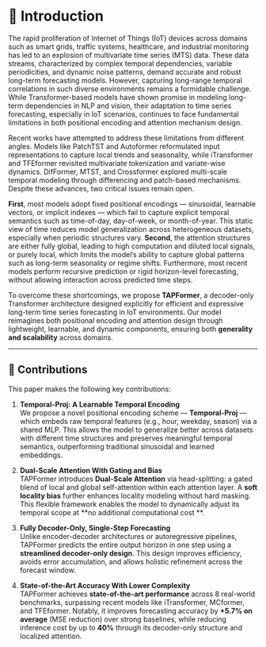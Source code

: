 # 📘 Introduction

The rapid proliferation of Internet of Things (IoT) devices across domains such as smart grids, traffic systems,
healthcare, and industrial monitoring has led to an explosion of multivariate time series (MTS) data. These data
streams, characterized by complex temporal dependencies, variable periodicities, and dynamic noise patterns, demand
accurate and robust long-term forecasting models. However, capturing long-range temporal correlations in such diverse
environments remains a formidable challenge. While Transformer-based models have shown promise in modeling long-term
dependencies in NLP and vision, their adaptation to time series forecasting, especially in IoT scenarios, continues to
face fundamental limitations in both positional encoding and attention mechanism design.

Recent works have attempted to address these limitations from different angles. Models like PatchTST and Autoformer
reformulated input representations to capture local trends and seasonality, while iTransformer and TFEformer revisited
multivariate tokenization and variate-wise dynamics. DifFormer, MTST, and Crossformer explored multi-scale temporal
modeling through differencing and patch-based mechanisms. Despite these advances, two critical issues remain open.

**First**, most models adopt fixed positional encodings — sinusoidal, learnable vectors, or implicit indexes — which
fail to capture explicit temporal semantics such as time-of-day, day-of-week, or month-of-year. This static view of time
reduces model generalization across heterogeneous datasets, especially when periodic structures vary. **Second**, the
attention structures are either fully global, leading to high computation and diluted local signals, or purely local,
which limits the model’s ability to capture global patterns such as long-term seasonality or regime shifts. Furthermore,
most recent models perform recursive prediction or rigid horizon-level forecasting, without allowing interaction across
predicted time steps.

To overcome these shortcomings, we propose **TAPFormer**, a decoder-only Transformer architecture designed explicitly
for efficient and expressive long-term time series forecasting in IoT environments. Our model reimagines both positional
encoding and attention design through lightweight, learnable, and dynamic components, ensuring both **generality and
scalability** across domains.

---

## 🎯 Contributions

This paper makes the following key contributions:

1. **Temporal-Proj: A Learnable Temporal Encoding**  
   We propose a novel positional encoding scheme — **Temporal-Proj** — which embeds raw temporal features (e.g., hour,
   weekday, season) via a shared MLP. This allows the model to generalize better across datasets with different time
   structures and preserves meaningful temporal semantics, outperforming traditional sinusoidal and learned embeddings.

2. **Dual-Scale Attention With Gating and Bias**  
   TAPFormer introduces **Dual-Scale Attention** via head-splitting: a gated blend of local and global self-attention
   within each attention layer. A **soft locality bias** further enhances locality modeling without hard masking. This
   flexible framework enables the model to dynamically adjust its temporal scope at **no additional computational cost
   **.

3. **Fully Decoder-Only, Single-Step Forecasting**  
   Unlike encoder-decoder architectures or autoregressive pipelines, TAPFormer predicts the entire output horizon in one
   step using a **streamlined decoder-only design**. This design improves efficiency, avoids error accumulation, and
   allows holistic refinement across the forecast window.

4. **State-of-the-Art Accuracy With Lower Complexity**  
   TAPFormer achieves **state-of-the-art performance** across 8 real-world benchmarks, surpassing recent models like
   iTransformer, MCformer, and TFEformer. Notably, it improves forecasting accuracy by **+5.7% on average** (MSE
   reduction) over strong baselines, while reducing inference cost by up to **40%** through its decoder-only structure
   and localized attention.

